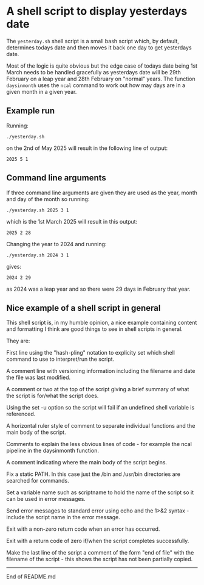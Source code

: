 # A shell script to display yesterdays date

The `yesterday.sh` shell script is a small bash script which, by default, determines todays date and then moves it back
one day to get yesterdays date.

Most of the logic is quite obvious but the edge case of todays date being 1st March needs to be handled gracefully as yesterdays date will be
29th February on a leap year and 28th February on "normal" years. The function `daysinmonth` uses the `ncal` command to work out how may days are
in a given month in a given year.

## Example run

Running:

```
./yesterday.sh
```

on the 2nd of May 2025 will result in the following line of output:

```
2025 5 1
```

## Command line arguments

If three command line arguments are given they are used as the year, month and day of the month so running:

```
./yesterday.sh 2025 3 1
```

which is the 1st March 2025 will result in this output:

```
2025 2 28
```

Changing the year to 2024 and running:


```
./yesterday.sh 2024 3 1
```

gives:

```
2024 2 29
```

as 2024 was a leap year and so there were 29 days in February that year.

## Nice example of a shell script in general

This shell script is, in my humble opinion, a nice example containing content and formatting I think are good things to see in shell scripts in general.

They are:

First line using the "hash-pling" notation to explicity set which shell command to use to interpret/run the script.

A comment line with versioning information including the filename and date the file was last modified.

A comment or two at the top of the script giving a brief summary of what the script is for/what the script does.

Using the set -u option so the script will fail if an undefined shell variable is referenced.

A horizontal ruler style of comment to separate individual functions and the main body of the script.

Comments to explain the less obvious lines of code - for example the ncal pipeline in the daysinmonth function.

A comment indicating where the main body of the script begins.

Fix a static PATH. In this case just the /bin and /usr/bin directories are searched for commands.

Set a variable name such as scriptname to hold the name of the script so it can be used in error messages.

Send error messages to standard error using echo and the 1>&2 syntax - include the script name in the error message.

Exit with a non-zero return code when an error has occurred.

Exit with a return code of zero if/when the script completes successfully.

Make the last line of the script a comment of the form "end of file" with the filename of the script - this shows the script has not been partially copied.


----------------
End of README.md

